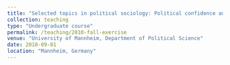 ```yaml
---
title: "Selected topics in political sociology: Political confidence and democracy in Europe (Exercise, taught in English)"
collection: teaching
type: "Undergraduate course"
permalink: /teaching/2010-fall-exercise
venue: "University of Mannheim, Department of Political Science"
date: 2010-09-01
location: "Mannheim, Germany"
---
```

